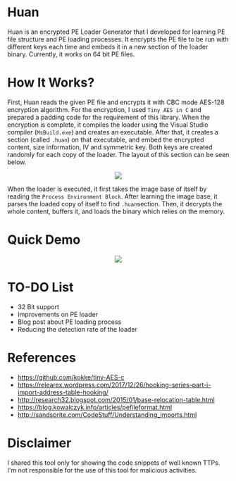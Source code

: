 # Huan

Huan is an encrypted PE Loader Generator that I developed for learning PE file structure and PE loading processes. It encrypts the PE file to be run with different keys each time and embeds it in a new section of the loader binary. Currently, it works on 64 bit PE files.

# How It Works?

First, Huan reads the given PE file and encrypts it with CBC mode AES-128 encryption algorithm. For the encryption, I used `Tiny AES in C` and prepared a padding code for the requirement of this library. When the encryption is complete, it compiles the loader using the Visual Studio compiler (`MsBuild.exe`) and creates an executable. After that, it creates a section (called `.huan`) on that executable, and embed the encrypted content, size information, IV and symmetric key. Both keys are created randomly for each copy of the loader. The layout of this section can be seen below.
<p align="center">
  <img src="https://user-images.githubusercontent.com/26549173/129253846-f29fd325-d0ef-4b80-af92-d415bfa33ff4.png">
</p>

When the loader is executed, it first takes the image base of itself by reading the `Process Environment Block`. After learning the image base, it parses the loaded copy of itself to find `.huan`section. Then, it decrypts the whole content, buffers it, and loads the binary which relies on the memory.
# Quick Demo
<p align="center">
  <img src="https://user-images.githubusercontent.com/26549173/129263548-76647e8c-35b7-48a0-8c7a-603f41cb82a3.gif">
</p>

# TO-DO List
- 32 Bit support
- Improvements on PE loader
- Blog post about PE loading process
- Reducing the detection rate of the loader

# References

- https://github.com/kokke/tiny-AES-c
- https://relearex.wordpress.com/2017/12/26/hooking-series-part-i-import-address-table-hooking/
- http://research32.blogspot.com/2015/01/base-relocation-table.html
- https://blog.kowalczyk.info/articles/pefileformat.html
- http://sandsprite.com/CodeStuff/Understanding_imports.html

# Disclaimer
I shared this tool only for showing the code snippets of well known TTPs. I'm not responsible for the use of this tool for malicious activities.
